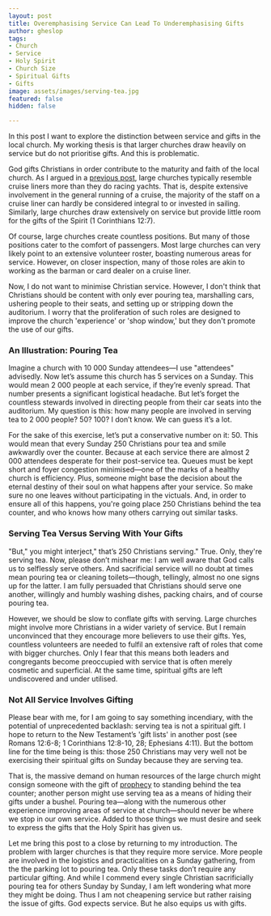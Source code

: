 ```yaml
---
layout: post
title: Overemphasising Service Can Lead To Underemphasising Gifts
author: gheslop
tags:
- Church
- Service
- Holy Spirit
- Church Size
- Spiritual Gifts
- Gifts
image: assets/images/serving-tea.jpg
featured: false
hidden: false

---
```

In this post I want to explore the distinction between service and gifts in the local church. My working thesis is that larger churches draw heavily on service but do not prioritise gifts. And this is problematic.

God gifts Christians in order contribute to the maturity and faith of the local church. As I argued in a [previous post](https://rekindle.co.za/content/2021-04-20-church-cruise-liner-racing-yacht "Church As Cruise Liner"), large churches typically resemble cruise liners more than they do racing yachts. That is, despite extensive involvement in the general running of a cruise, the majority of the staff on a cruise liner can hardly be considered integral to or invested in sailing. Similarly, large churches draw extensively on service but provide little room for the gifts of the Spirit (1 Corinthians 12:7).

Of course, large churches create countless positions. But many of those positions cater to the comfort of passengers. Most large churches can very likely point to an extensive volunteer roster, boasting numerous areas for service. However, on closer inspection, many of those roles are akin to working as the barman or card dealer on a cruise liner.

Now, I do not want to minimise Christian service. However, I don't think that Christians should be content with only ever pouring tea, marshalling cars, ushering people to their seats, and setting up or stripping down the auditorium. I worry that the proliferation of such roles are designed to improve the church 'experience' or 'shop window,' but they don't promote the use of our gifts.

### An Illustration: Pouring Tea

Imagine a church with 10 000 Sunday attendees—I use "attendees" advisedly. Now let’s assume this church has 5 services on a Sunday. This would mean 2 000 people at each service, if they’re evenly spread. That number presents a significant logistical headache. But let’s forget the countless stewards involved in directing people from their car seats into the auditorium. My question is this: how many people are involved in serving tea to 2 000 people? 50? 100? I don’t know. We can guess it’s a lot.

For the sake of this exercise, let’s put a conservative number on it: 50. This would mean that every Sunday 250 Christians pour tea and smile awkwardly over the counter. Because at each service there are almost 2 000 attendees desperate for their post-service tea. Queues must be kept short and foyer congestion minimised—one of the marks of a healthy church is efficiency. Plus, someone might base the decision about the eternal destiny of their soul on what happens after your service. So make sure no one leaves without participating in the victuals. And, in order to ensure all of this happens, you're going place 250 Christians behind the tea counter, and who knows how many others carrying out similar tasks.

### Serving Tea Versus Serving With Your Gifts

"But," you might interject," that’s 250 Christians serving." True. Only, they're serving tea. Now, please don’t mishear me: I am well aware that God calls us to selflessly serve others. And sacrificial service will no doubt at times mean pouring tea or cleaning toilets—though, tellingly, almost no one signs up for the latter. I am fully persuaded that Christians should serve one another, willingly and humbly washing dishes, packing chairs, and of course pouring tea.

However, we should be slow to conflate gifts with serving. Large churches might involve more Christians in a wider variety of service. But I remain unconvinced that they encourage more believers to use their gifts. Yes, countless volunteers are needed to fulfil an extensive raft of roles that come with bigger churches. Only I fear that this means both leaders and congregants become preoccupied with service that is often merely cosmetic and superficial. At the same time, spiritual gifts are left undiscovered and under utilised.

### Not All Service Involves Gifting

Please bear with me, for I am going to say something incendiary, with the potential of unprecedented backlash: serving tea is not a spiritual gift. I hope to return to the New Testament’s 'gift lists' in another post (see Romans 12:6-8; 1 Corinthians 12:8-10, 28; Ephesians 4:11). But the bottom line for the time being is this: those 250 Christians may very well not be exercising their spiritual gifts on Sunday because they are serving tea.

That is, the massive demand on human resources of the large church might consign someone with the gift of [prophecy](https://rekindle.co.za/content/reclaiming-a-place-for-prophecy-in-church-gatherings/ "Reclaiming Prophecy") to standing behind the tea counter; another person might use serving tea as a means of hiding their gifts under a bushel. Pouring tea—along with the numerous other experience improving areas of service at church—should never be where we stop in our own service. Added to those things we must desire and seek to express the gifts that the Holy Spirit has given us.

Let me bring this post to a close by returning to my introduction. The problem with larger churches is that they require more service. More people are involved in the logistics and practicalities on a Sunday gathering, from the the parking lot to pouring tea. Only these tasks don’t require any particular gifting. And while I commend every single Christian sacrificially pouring tea for others Sunday by Sunday, I am left wondering what more they might be doing. Thus I am not cheapening service but rather raising the issue of gifts. God expects service. But he also equips us with gifts.